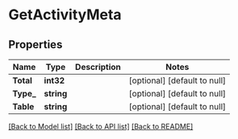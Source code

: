 # GetActivityMeta

## Properties
Name | Type | Description | Notes
------------ | ------------- | ------------- | -------------
**Total** | **int32** |  | [optional] [default to null]
**Type_** | **string** |  | [optional] [default to null]
**Table** | **string** |  | [optional] [default to null]

[[Back to Model list]](../README.md#documentation-for-models) [[Back to API list]](../README.md#documentation-for-api-endpoints) [[Back to README]](../README.md)



